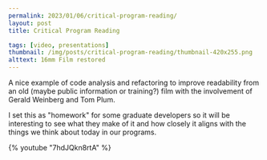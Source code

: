 ```yaml
---
permalink: 2023/01/06/critical-program-reading/
layout: post
title: Critical Program Reading

tags: [video, presentations]
thumbnail: /img/posts/critical-program-reading/thumbnail-420x255.png
alttext: 16mm Film restored
---
```


A nice example of code analysis and refactoring to improve readability from an old (maybe public information or training?) film with the involvement of Gerald Weinberg and Tom Plum.

I set this as "homework" for some graduate developers so it will be interesting to see what they make of it and how closely it aligns with the things we think about today in our
programs.

{% youtube "7hdJQkn8rtA" %}
